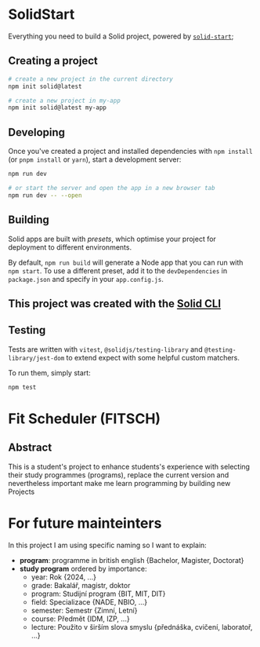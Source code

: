 # SolidStart

Everything you need to build a Solid project, powered by [`solid-start`](https://start.solidjs.com);

## Creating a project

```bash
# create a new project in the current directory
npm init solid@latest

# create a new project in my-app
npm init solid@latest my-app
```

## Developing

Once you've created a project and installed dependencies with `npm install` (or `pnpm install` or `yarn`), start a development server:

```bash
npm run dev

# or start the server and open the app in a new browser tab
npm run dev -- --open
```

## Building

Solid apps are built with _presets_, which optimise your project for deployment to different environments.

By default, `npm run build` will generate a Node app that you can run with `npm start`. To use a different preset, add it to the `devDependencies` in `package.json` and specify in your `app.config.js`.

## This project was created with the [Solid CLI](https://solid-cli.netlify.app)

## Testing

Tests are written with `vitest`, `@solidjs/testing-library` and `@testing-library/jest-dom` to extend expect with some helpful custom matchers.

To run them, simply start:

```sh
npm test
```


# Fit Scheduler (FITSCH)

## Abstract

This is a student's project to enhance students's experience with selecting their study programmes (programs), replace the current version and nevertheless important make me learn programming by building new Projects

# For future mainteinters

In this project I am using specific naming so I want to explain:

- **program**: programme in british english {Bachelor, Magister, Doctorat}
- **study program** ordered by importance:
  - year: Rok {2024, ...}
  - grade: Bakalář, magistr, doktor
  - program: Studijní program {BIT, MIT, DIT}
  - field: Specializace {NADE, NBIO, ...}
  - semester: Semestr {Zimní, Letní}
  - course: Předmět {IDM, IZP, ...}
  - lecture: Použito v širším slova smyslu {přednáška, cvičení, laboratoř, ...}
